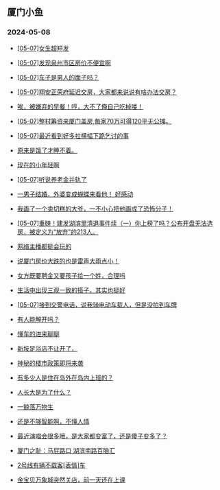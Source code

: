 ## 厦门小鱼 
### 2024-05-08

+ [[05-07]女生超短发](http://bbs.xmfish.com/read-htm-tid-18186541.html)

+ [[05-07]发现泉州市区房价不便宜啊](http://bbs.xmfish.com/read-htm-tid-18186804.html)

+ [[05-07]车子是男人的面子吗？](http://bbs.xmfish.com/read-htm-tid-18186720.html)

+ [[05-07]翔安正荣府延迟交房，大家都来说说有啥办法交房？](http://bbs.xmfish.com/read-htm-tid-18186643.html)

+ [唉，被嫌弃的早餐！哼，大不了俺自己吃掉喽！](http://bbs.xmfish.com/read-htm-tid-18186654.html)

+ [[05-07]整村筹资来厦门盖房,每家70万可得120平无公摊。](http://bbs.xmfish.com/read-htm-tid-18186807.html)

+ [[05-07]最近看到好多拉横幅下跪乞讨的事](http://bbs.xmfish.com/read-htm-tid-18186704.html)

+ [原来是饿了才睡不着。](http://bbs.xmfish.com/read-htm-tid-18186551.html)

+ [现在的小年轻啊](http://bbs.xmfish.com/read-htm-tid-18186799.html)

+ [[05-07]听说养老金并轨了](http://bbs.xmfish.com/read-htm-tid-18186832.html)

+ [一男子结婚，外婆变成蝴蝶来看他！ 好感动](http://bbs.xmfish.com/read-htm-tid-18186638.html)

+ [我画了一个卖切糕的大爷，一不小心把他画成了恐怖分子！](http://bbs.xmfish.com/read-htm-tid-18186848.html)

+ [[05-07]重磅！建发湖滨里清退事件续（一）你上榜了吗？公布开盘无法选房，被定义为“放弃”的213人。](http://bbs.xmfish.com/read-htm-tid-18186949.html)

+ [网络主播都挺会玩的](http://bbs.xmfish.com/read-htm-tid-18186842.html)

+ [说厦门房价大跌的也是雷声大雨点小！](http://bbs.xmfish.com/read-htm-tid-18186986.html)

+ [女方既要聘金又要孩子给一个姓，合理吗](http://bbs.xmfish.com/read-htm-tid-18186772.html)

+ [生活中出现三观一致的搭子，其实也挺好](http://bbs.xmfish.com/read-htm-tid-18186757.html)

+ [[05-07]接到交警电话，说我骑电动车载人，但是没拍到车牌](http://bbs.xmfish.com/read-htm-tid-18186923.html)

+ [有人能解开吗？](http://bbs.xmfish.com/read-htm-tid-18186792.html)

+ [懂车的进来聊聊](http://bbs.xmfish.com/read-htm-tid-18186855.html)

+ [新垵足浴店不让开了，](http://bbs.xmfish.com/read-htm-tid-18186967.html)

+ [神秘的楼市政策即将来袭](http://bbs.xmfish.com/read-htm-tid-18187080.html)

+ [有多少人是住在岛外在岛内上班的？](http://bbs.xmfish.com/read-htm-tid-18187008.html)

+ [人长大是为了什么？](http://bbs.xmfish.com/read-htm-tid-18186915.html)

+ [一鲸落万物生](http://bbs.xmfish.com/read-htm-tid-18187021.html)

+ [还是不够智能啊，不懂人情](http://bbs.xmfish.com/read-htm-tid-18187058.html)

+ [最近演唱会很多哦，是大家都变富了，还是傻子变多了？](http://bbs.xmfish.com/read-htm-tid-18187118.html)

+ [厦门之耻：马屁路口 湖滨南路百脑汇](http://bbs.xmfish.com/read-htm-tid-18187113.html)

+ [2号线有辆不载客[表情]车](http://bbs.xmfish.com/read-htm-tid-18187126.html)

+ [金宝贝万象城突然关店，前一天还在上课](http://bbs.xmfish.com/read-htm-tid-18187195.html)

